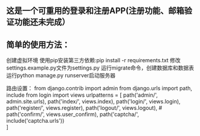 ## 这是一个可重用的登录和注册APP(注册功能、邮箱验证功能还未完成）
## 简单的使用方法：

创建虚拟环境
使用pip安装第三方依赖:pip install -r requirements.txt
修改settings.example.py文件为settings.py
运行migrate命令，创建数据库和数据表
运行python manage.py runserver启动服务器


路由设置：
from django.contrib import admin
from django.urls import path, include
from login import views
urlpatterns = [
    path('admin/', admin.site.urls),
    path('index/', views.index),
    path('login/', views.login),
    path('register/', views.register),
    path('logout/', views.logout),
    # path('confirm/', views.user_confirm),
    path('captcha/', include('captcha.urls'))  
]